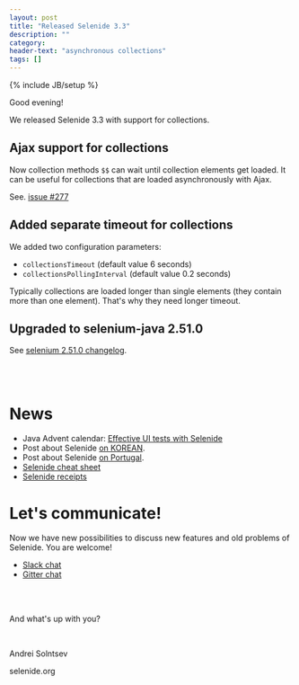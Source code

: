 ```yaml
---
layout: post
title: "Released Selenide 3.3"
description: ""
category:
header-text: "asynchronous collections"
tags: []
---
```

{% include JB/setup %}

Good evening!

We released Selenide 3.3 with support for collections.

## Ajax support for collections

Now collection methods `$$` can wait until collection elements get loaded.
It can be useful for collections that are loaded asynchronously with Ajax.

See. [issue #277](https://github.com/codeborne/selenide/issues/277)

## Added separate timeout for collections

We added two configuration parameters:

  * `collectionsTimeout` (default value 6 seconds)
  * `collectionsPollingInterval` (default value 0.2 seconds)

Typically collections are loaded longer than single elements (they contain more than one element).
That's why they need longer timeout.

## Upgraded to selenium-java 2.51.0

See [selenium 2.51.0 changelog](https://raw.githubusercontent.com/SeleniumHQ/selenium/master/java/CHANGELOG).

<br/>
<br/>

# News 

* Java Advent calendar: [Effective UI tests with Selenide](http://www.javaadvent.com/2015/12/effective-ui-tests-with-selenide.html)
* Post about Selenide [on KOREAN](http://hanmomhanda.github.io/2016/01/27/Selenide-%EA%BF%80%ED%8C%81/).
* Post about Selenide [on Portugal](http://www.devmedia.com.br/api-selenide-desenvolvimento-de-testes-funcionais-em-java/33680).
* [Selenide cheat sheet](https://gist.github.com/mkpythonanywhereblog/947633ba1bf0bc239639)
* [Selenide receipts](http://selenide-recipes.blogspot.kr/2015/08/6-waits.html)

# Let's communicate!

Now we have new possibilities to discuss new features and old problems of Selenide. You are welcome!
 
* [Slack chat](https://selenide.slack.com/messages/general/)
* [Gitter chat](https://gitter.im/codeborne/selenide)

<br/>
<br/>

And what's up with you?

<br/>

Andrei Solntsev

selenide.org
